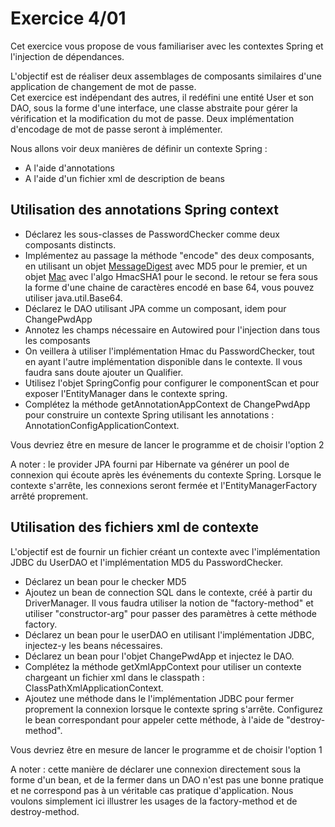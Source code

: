 # Exercice 4/01

Cet exercice vous propose de vous familiariser avec les contextes Spring et l'injection de dépendances.

L'objectif est de réaliser deux assemblages de composants similaires d'une application de changement de mot de passe.  
Cet exercice est indépendant des autres, il redéfini une entité User et son DAO, sous la forme d'une interface, une classe abstraite pour gérer la vérification et la modification du mot de passe. Deux implémentation d'encodage de mot de passe seront à implémenter.

Nous allons voir deux manières de définir un contexte Spring :

* A l'aide d'annotations
* A l'aide d'un fichier xml de description de beans

## Utilisation des annotations Spring context

* Déclarez les sous-classes de PasswordChecker comme deux composants distincts.
* Implémentez au passage la méthode "encode" des deux composants, en utilisant un objet [MessageDigest](https://docs.oracle.com/javase/8/docs/api/java/security/MessageDigest.html) avec MD5 pour le premier, et un objet [Mac](https://docs.oracle.com/javase/8/docs/api/javax/crypto/Mac.html) avec l'algo HmacSHA1 pour le second. le retour se fera sous la forme d'une chaine de caractères encodé en base 64, vous pouvez utiliser java.util.Base64.
* Déclarez le DAO utilisant JPA comme un composant, idem pour ChangePwdApp
* Annotez les champs nécessaire en Autowired pour l'injection dans tous les composants
* On veillera à utiliser l'implémentation Hmac du PasswordChecker, tout en ayant l'autre implémentation disponible dans le contexte. Il vous faudra sans doute ajouter un Qualifier.
* Utilisez l'objet SpringConfig pour configurer le componentScan et pour exposer l'EntityManager dans le contexte spring.
* Complétez la méthode getAnnotationAppContext de ChangePwdApp pour construire un contexte Spring utilisant les annotations : AnnotationConfigApplicationContext.

Vous devriez être en mesure de lancer le programme et de choisir l'option 2

A noter : le provider JPA fourni par Hibernate va générer un pool de connexion qui écoute après les événements du contexte Spring. Lorsque le contexte s'arrête, les connexions seront fermée et l'EntityManagerFactory arrêté proprement.

## Utilisation des fichiers xml de contexte

L'objectif est de fournir un fichier créant un contexte avec l'implémentation JDBC du UserDAO et l'implémentation MD5 du PasswordChecker.

* Déclarez un bean pour le checker MD5
* Ajoutez un bean de connection SQL dans le contexte, créé à partir du DriverManager. Il vous faudra utiliser la notion de "factory-method" et utiliser "constructor-arg" pour passer des paramètres à cette méthode factory.
* Déclarez un bean pour le userDAO en utilisant l'implémentation JDBC, injectez-y les beans nécessaires.
* Déclarez un bean pour l'objet ChangePwdApp et injectez le DAO.
* Complétez la méthode getXmlAppContext pour utiliser un contexte chargeant un fichier xml dans le classpath : ClassPathXmlApplicationContext.
* Ajoutez une méthode dans le l'implémentation JDBC pour fermer proprement la connexion lorsque le contexte spring s'arrête. Configurez le bean correspondant pour appeler cette méthode, à l'aide de "destroy-method".

Vous devriez être en mesure de lancer le programme et de choisir l'option 1

A noter : cette manière de déclarer une connexion directement sous la forme d'un bean, et de la fermer dans un DAO n'est pas une bonne pratique et ne correspond pas à un véritable cas pratique d'application. Nous voulons simplement ici illustrer les usages de la factory-method et de destroy-method.

